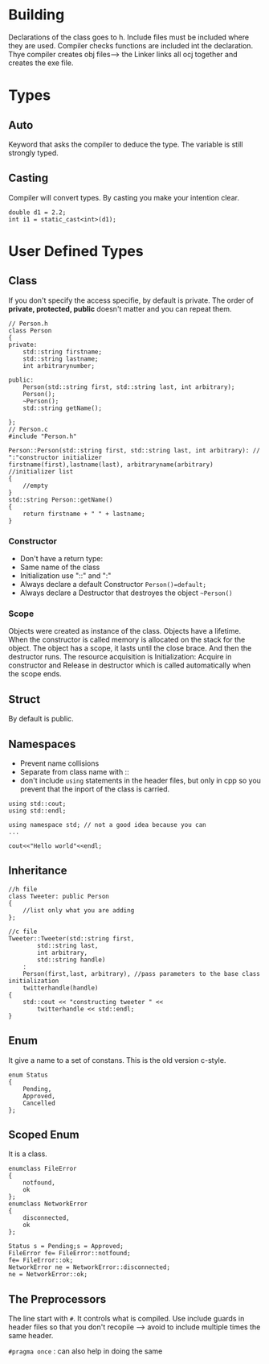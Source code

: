 # Building
Declarations of the class goes to h.
Include files must be included where they are used.
Compiler checks functions are included int the declaration.
Thye compiler creates obj files-->  the Linker links all ocj together and creates the exe file. 

# Types

## Auto
Keyword that asks the compiler to deduce the type. The variable is still strongly typed.

## Casting
Compiler will convert types.
By casting you make your intention clear.

```
double d1 = 2.2;
int i1 = static_cast<int>(d1);
```
# User Defined Types
## Class
If you don't specify the access specifie, by default is private.
The order of **private, protected, public** doesn't matter and you can repeat them.
```
// Person.h
class Person
{
private:
	std::string firstname;
	std::string lastname;
	int arbitrarynumber;

public:
	Person(std::string first, std::string last, int arbitrary);
	Person();
	~Person();
	std::string getName();

};
// Person.c
#include "Person.h"

Person::Person(std::string first, std::string last, int arbitrary): // ":"constructor initializer
firstname(first),lastname(last), arbitraryname(arbitrary) //initializer list
{
    //empty
}
std::string Person::getName()
{
    return firstname + " " + lastname; 
}
```
### Constructor
- Don't have a return type:
- Same name of the class
- Initialization use "::" and ":"
- Always declare a default Constructor ```Person()=default;```
- Always declare a Destructor that destroyes the object ```~Person()```

### Scope
Objects were created as instance of the class. Objects have a lifetime.
When the constructor is called memory is allocated on the stack for the object. The object has a scope, it lasts until the close brace. And then the destructor runs. 
The resource acquisition is Initialization: Acquire in constructor and Release in destructor which is called automatically when the scope ends.



## Struct
By default is public.
## Namespaces
- Prevent name collisions
- Separate from class name with ::
- don't include `using` statements in the header files, but only in cpp so you prevent that the inport of the class is carried.

```
using std::cout;
using std::endl;

using namespace std; // not a good idea because you can 
...

cout<<"Hello world"<<endl;
```
## Inheritance
```
//h file
class Tweeter: public Person
{
    //list only what you are adding
};

//c file
Tweeter::Tweeter(std::string first,
		std::string last,
		int arbitrary,
		std::string handle)
	: 
	Person(first,last, arbitrary), //pass parameters to the base class initialization
	twitterhandle(handle)
{
	std::cout << "constructing tweeter " <<
		twitterhandle << std::endl;
}
```

## Enum
It give a name to a set of constans.
This is the old version c-style.
```
enum Status
{
	Pending,
	Approved, 
	Cancelled
};
```
## Scoped Enum
It is a class.
```
enumclass FileError
{
	notfound,
	ok
};
enumclass NetworkError
{
	disconnected,
	ok
};

Status s = Pending;s = Approved;
FileError fe= FileError::notfound;
fe= FileError::ok;
NetworkError ne = NetworkError::disconnected;
ne = NetworkError::ok;

```
## The Preprocessors
The line start with `#`. It controls what is compiled.
Use include guards in header files so that you don't recopile --> avoid to include multiple times the same header.

`#pragma once` : can also help in doing the same 